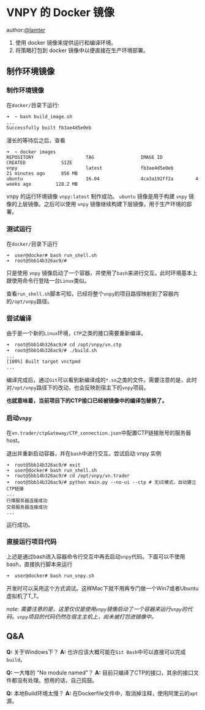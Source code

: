 # VNPY 的 Docker 镜像

author:[@lamter](https://github.com/lamter)

1. 使用 docker 镜像来提供运行和编译环境。
2. 将策略打包到 docker 镜像中以便直接在生产环境部署。

## 制作环境镜像

### 制作环境镜像
在```docker/```目录下运行:
```bash
➜  ~ bash build_image.sh
...
Successfully built fb3ae4d5e0eb
```

漫长的等待后之后，查看
```
➜  ~ docker images
REPOSITORY                   TAG                 IMAGE ID            CREATED             SIZE
vnpy                         latest              fb3ae4d5e0eb        21 minutes ago      856 MB
ubuntu                       16.04               4ca3a192ff2a        4 weeks ago         128.2 MB
```
vnpy 的运行环境镜像 ```vnpy:latest``` 制作成功。
```ubuntu``` 镜像是用于构建 ```vnpy``` 镜像的上层镜像。之后可以使用 ```vnpy``` 镜像继续构建下层镜像，用于生产环境的部署。

### 测试运行
在```docker/```目录下运行
```
➜  user@docker# bash run_shell.sh
➜  root@5bb14b326ac9/#
```
只是使用 ```vnpy``` 镜像启动了一个容器，并使用了```bash```来进行交互。此时环境基本上跟使用命令行登陆一台```Linux```类似。

查看```run_shell.sh```脚本可知，已经将整个```vnpy```的项目路径映射到了容器内的```/opt/vnpy```路径。

### 尝试编译
由于是一个新的```Linux```环境，```CTP```之类的接口需要重新编译。
```bash
➜  root@5bb14b326ac9/# cd /opt/vnpy/vn.ctp
➜  root@5bb14b326ac9/# ./build.sh
...
[100%] Built target vnctpmd
...
```

编译完成后，通过```Git```可以看到新编译成的```*.so```之类的文件。需要注意的是，此时对```/opt/vnpy```路径下的改动，也会反映到宿主下的```vnpy```项目。

**也就意味着，当前项目下的CTP接口已经被镜像中的编译包替换了。**

### 启动```vnpy```
在```vn.trader/ctpGateway/CTP_connection.json```中配置CTP链接账号的服务器host。

退出并重新启动容器，并在```bash```中进行交互。尝试启动 vnpy 实例
```
➜  root@5bb14b326ac9/# exit
➜  user@docker# bash run_shell.sh
➜  root@5bb14b326ac9/# cd /opt/vnpy/vn.trader
➜  root@5bb14b326ac9/# python main.py --no-ui --ctp # 无UI模式，自动建立CTP链接
...
行情服务器连接成功
交易服务器连接成功
...
```
运行成功。

### 直接运行项目代码
上述是通过bash进入容器命令行交互中再去启动```vnpy```代码。下面可以不使用bash，直接执行脚本来运行
```bash
➜  user@docker# bash run_vnpy.sh
```
开发时可以采用这个方式调试。这样Mac下就不用再专门做一个Win7或者Ubuntu虚拟机了T_T。

*note: 需要注意的是，这里仅仅是使用```vnpy```镜像启动了一个容器来运行```vnpy```的代码。```vnpy```项目的代码仍然在宿主主机上，尚未被打包进镜像中。*

## Q&A
**Q:** 关于Windows下？
**A:** 也许应该大概可能在```Git Bash```中可以直接可以完成```build```。

**Q:** 一大堆的 "No module named"？
**A:** 目前只编译了CTP的接口，其余的接口文件都没有处理。想用的话，自己捣鼓。

**Q:** 本地Build环境太慢？
**A:** 在Dockerfile文件中，取消掉注释，使用阿里云的```apt```源。
